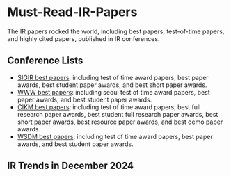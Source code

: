 # Must-Read-IR-Papers
The IR papers rocked the world, including best papers, test-of-time papers, and highly cited papers, published in IR conferences.

## Conference Lists
 * [SIGIR best papers](./SIGIR.md): including test of time award papers, best paper awards, best student paper awards, and best short paper awards.
 * [WWW best papers](./WWW.md): including seoul test of time award papers, best paper awards, and best student paper awards.
 * [CIKM best papers](./CIKM.md): including test of time award papers, best full research paper awards, best student full research paper awards, best short paper awards, best resource paper awards, and best demo paper awards.
 * [WSDM best papers](./WSDM.md): including test of time award papers, best paper awards, and best student paper awards.




## IR Trends in December 2024
